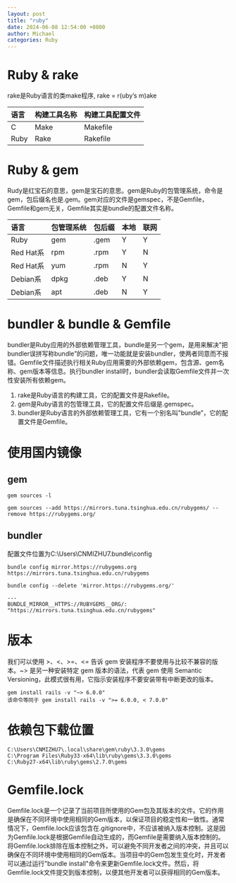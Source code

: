 ```yaml
---
layout: post
title: "ruby"
date: 2024-06-08 12:54:00 +0800
author: Michael
categories: Ruby
---
```


# Ruby & rake
rake是Ruby语言的类make程序, rake = r(uby’s m)ake

| 语言 | 构建工具名称 |构建工具配置文件 |
|:-----------|:-----------|:-----------|
| C | Make | Makefile |
| Ruby | Rake | Rakefile |

# Ruby & gem
Rudy是红宝石的意思，gem是宝石的意思。gem是Ruby的包管理系统，命令是gem，包后缀名也是.gem。gem对应的文件是gemspec，不是Gemfile，Gemfile和gem无关，Gemfile其实是bundle的配置文件名称。

| 语言 | 包管理系统 |包后缀 | 本地 | 联网 |
|:-----------|:-----------|:-----------|:-----------|:-----------|
| Ruby | gem | .gem | Y | Y |
| Red Hat系 | rpm | .rpm | Y | N |
| Red Hat系 | yum | .rpm | N | Y |
| Debian系 | dpkg | .deb | Y | N |
| Debian系 | apt | .deb | N | Y |

# bundler & bundle & Gemfile
bundler是Ruby应用的外部依赖管理工具，bundle是另一个gem，是用来解决”把bundler误拼写称bundle”的问题，唯一功能就是安装bundler，使两者同意而不报错。Gemfile文件描述执行相关Ruby应用需要的外部依赖gem，包含源、gem名称、gem版本等信息。执行bundler install时，bundler会读取Gemfile文件并一次性安装所有依赖gem。

1. rake是Ruby语言的构建工具，它的配置文件是Rakefile。
2. gem是Ruby语言的包管理工具，它的配置文件后缀是.gemspec。
3. bundler是Ruby语言的外部依赖管理工具，它有一个别名叫”bundle”，它的配置文件是Gemfile。

# 使用国内镜像
## gem
    gem sources -l

    gem sources --add https://mirrors.tuna.tsinghua.edu.cn/rubygems/ --remove https://rubygems.org/

## bundler
配置文件位置为C:\Users\CNMIZHU7\.bundle\config

    bundle config mirror.https://rubygems.org https://mirrors.tuna.tsinghua.edu.cn/rubygems

    bundle config --delete 'mirror.https://rubygems.org/'

    ---
    BUNDLE_MIRROR__HTTPS://RUBYGEMS__ORG/: "https://mirrors.tuna.tsinghua.edu.cn/rubygems"

# 版本
我们可以使用 >、<、>=、<= 告诉 gem 安装程序不要使用与比较不兼容的版本。~> 是另一种安装特定 gem 版本的语法，代表 gem 使用 Semantic Versioning，此模式很有用，它指示安装程序不要安装带有中断更改的版本。

    gem install rails -v "~> 6.0.0"
    该命令等同于 gem install rails -v ">= 6.0.0, < 7.0.0"

# 依赖包下载位置
    C:\Users\CNMIZHU7\.local\share\gem\ruby\3.3.0\gems
    C:\Program Files\Ruby33-x64\lib\ruby\gems\3.3.0\gems        
    C:\Ruby27-x64\lib\ruby\gems\2.7.0\gems

# Gemfile.lock
Gemfile.lock是一个记录了当前项目所使用的Gem包及其版本的文件。它的作用是确保在不同环境中使用相同的Gem版本，以保证项目的稳定性和一致性。通常情况下，Gemfile.lock应该包含在.gitignore中，不应该被纳入版本控制。这是因为Gemfile.lock是根据Gemfile自动生成的，而Gemfile是需要纳入版本控制的。将Gemfile.lock排除在版本控制之外，可以避免不同开发者之间的冲突，并且可以确保在不同环境中使用相同的Gem版本。当项目中的Gem包发生变化时，开发者可以通过运行"bundle install"命令来更新Gemfile.lock文件。然后，将Gemfile.lock文件提交到版本控制，以便其他开发者可以获得相同的Gem版本。